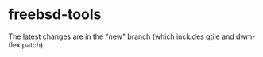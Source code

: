# freebsd-tools

The latest changes are in the "new" branch (which includes qtile and dwm-flexipatch)
